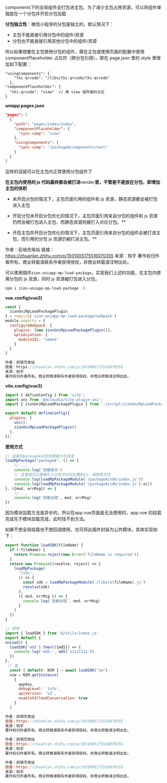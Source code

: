 components下的全局组件会打包进主包，为了减少主包占用资源，可以将组件单独放在一个分包并开启分包加载

**分包独立性**：微信小程序的分包是独立的，默认情况下：

- 主包不能直接引用分包中的组件/资源
- 分包也不能直接引用其他分包中的组件/资源

所以如果想要在主包使用分包的组件，需在主包或使用页面的配置中使用 componentPlaceholder 占位符（跨分包引用）。即在 page.json 里的 style 里增加如下配置：

```text
"usingComponents": {
    "tki-qrcode": "/libs/tki-qrcode/tki-qrcode"
  },
"componentPlaceholder": {
  "tki-qrcode": "view"  // 用 view 组件临时占位
}
```

**uniapp pages.json**

```json
"pages": [
  {
    "path": "pages/index/index",
    "componentPlaceholder": {
      "sync-comp": "view"
    },
    "usingComponents": {
      "sync-comp": "/packageA/components/test"
    }
  }
]
```



这样的话就可以在主包内正常使用分包组件了



**在主包内使用的 js 代码最终都会被打进**vender**里，不管是不是放在分包，即增加主包的体积**

* 未开启分包的情况下，主包页面引用的组件和 js 资源，静态资源都会被打包进入主包

* 开启分包未开启分包优化的情况下，主包页面引用来自分包的组件和 js 资源仍然会被打包进入主包，而静态资源则被打入对应分包。**

* 开启主包并开启分包优化的情况下，主包页面引用来自分包的组件会被打进主包，而引用的分包 js 资源仍被打进主包。**

作者：前端充电站
链接：https://zhuanlan.zhihu.com/p/1931005175516070355
来源：知乎
著作权归作者所有。商业转载请联系作者获得授权，非商业转载请注明出处。



可以使用插件`zion-uniapp-mp-load-package`，实现我们上述的功能，在主包内使用分包的 js 资源，同时 js 资源被打包进入分包。

```bash
npm i zion-uniapp-mp-load-package -D
```

**vue.config(vue2)**

```js
const {
  zionUniMpLoadPackagePlugin
} = require('zion-uniapp-mp-load-package/webpack')
module.exports = {
  configureWebpack: {
    plugins: [new zionUniMpLoadPackagePlugin()],
    optimization: {
      moduleIds: 'named'
    }
  }
}

作者：前端充电站
链接：https://zhuanlan.zhihu.com/p/1931005175516070355
来源：知乎
著作权归作者所有。商业转载请联系作者获得授权，非商业转载请注明出处。
```

**vite.config(vue3)**

```js
import { defineConfig } from 'vite';  
import uni from '@dcloudio/vite-plugin-uni';  
import { zionUniMpLoadPackagePlugin } from './script/zionUniMpLoadPackagePlugin/vite'  

export default defineConfig({  
  plugins: [  
    uni(),  
    zionUniMpLoadPackagePlugin()  
  ],  
});
```



**使用方式**

```js
// 这里的packageA对应的就是分包目录  
loadMpPackage("packageA", () => {  
    // ...  
    console.log('加载成功')  
    // 这里就可以直接引入分包中对应位置的js，调用其方法  
    console.log(loadMpPackageModule('/packageA/sdk/index.js'))  
    console.log(loadMpPackageModule('/packageA/sdk/index.js').a())  
}, ({mod, errMsg}) => {  
    // ...  
    console.log('加载出错', mod, errMsg)  
})
```



因为模块加载方法是异步的，所以在app.vue页面是无法使用的，app.vue 的挂载完成先于模块加载完成，此时找不到方法。

如果不想全局挂载也不想回调使用，也可将此插件封装为公共模块，具体实现如下：

```js
export function loadSDK(fileName) {
  if (!fileName) {
    return Promise.reject(new Error('fileName is required'))
  }
  return new Promise((resolve, reject) => {
    loadMpPackage(
      'libs',
      () => {
        const sdk = loadMpPackageModule(`/libs/${fileName}.js`)
        resolve(sdk)
      },
      ({ mod, errMsg }) => {
        console.log('加载出错', mod, errMsg)
      }
    )
  })
}

// 使用
import { loadSDK } from '@/utils/index.js'
export default {
onLoad() {
  loadSDK('md5').then(({md5}) => {
    console.log('md5:', md5('11111111'))
  })
},
 // 或
  const { default: NIM } = await loadSDK("im")
  nim = NIM.getInstance(
    {
      appkey,
      debugLevel: 'info',
      apiVersion: 'v2',
      enableV2CloudConversation: true
    }
  )

作者：前端充电站
链接：https://zhuanlan.zhihu.com/p/1931005175516070355
来源：知乎
著作权归作者所有。商业转载请联系作者获得授权，非商业转载请注明出处。

作者：前端充电站
链接：https://zhuanlan.zhihu.com/p/1931005175516070355
来源：知乎
著作权归作者所有。商业转载请联系作者获得授权，非商业转载请注明出处。

作者：前端充电站
链接：https://zhuanlan.zhihu.com/p/1931005175516070355
来源：知乎
著作权归作者所有。商业转载请联系作者获得授权，非商业转载请注明出处。
```

